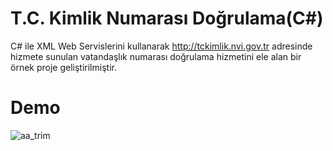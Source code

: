 # T.C. Kimlik Numarası Doğrulama(C#)
 C# ile XML Web Servislerini kullanarak http://tckimlik.nvi.gov.tr adresinde hizmete sunulan vatandaşlık numarası doğrulama hizmetini ele alan bir örnek proje geliştirilmiştir.
 
# Demo
![aa_trim](https://user-images.githubusercontent.com/13999740/50577620-d1ab4580-0e3c-11e9-83a7-86e98324e664.gif)

